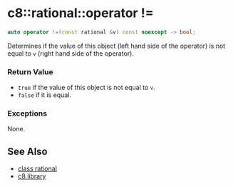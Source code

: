 # c8::rational::operator != #

```cpp
auto operator !=(const rational &v) const noexcept -> bool;
```

Determines if the value of this object (left hand side of the operator) is not equal to `v` (right hand side of the operator).

### Return Value ###

* `true` if the value of this object is not equal to `v`.
* `false` if it is equal.

### Exceptions ###

None.

## See Also ##

* [class rational](c8_rational)
* [c8 library](c8)

